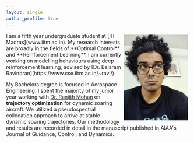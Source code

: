 ```yaml
---
layout: single
author_profile: true
---
```

<img style="float: right; width: 35%; padding: 5px;" src="/assets/images/bio.jpg">
I am a fifth year undergraduate student at [IIT Madras](www.iitm.ac.in). My research interests are broadly in the fields of **Optimal Control** and **Reinforcement Learning**. I am currently working on modelling behaviours using deep reinforcement learning, advised by [Dr. Balaram Ravindran](https://www.cse.iitm.ac.in/~ravi/).


My Bachelors degree is focused in Aerospace Engineering. I spent the majority of my junior year working with [Dr. Ranjith Mohan](https://home.iitm.ac.in/ranjith.m/md/ranj.html) on **trajectory optimization** for dynamic soaring aircraft. We utilized a pseudospectral collocation approach to arrive at stable dynamic soaring trajectories. Our methodology and results are recorded in detail in the manuscript published in AIAA's Journal of Guidance, Control, and Dynamics.
